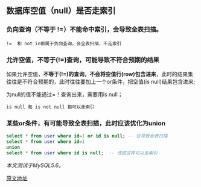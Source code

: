 ## 数据库空值（null）是否走索引

### 负向查询（不等于 !=）不能命中索引，会导致全表扫描。

```
!=  和 not in都属于负向查询，会全表扫描，不走索引
```

### 允许空值，不等于(!=)查询，可能导致不符合预期的结果

如果允许空值，**不等于(!=)的查询，不会将空值行(row)包含进来**，此时的结果集往往是不符合预期的，此时往往要加上一个or条件，把空值(is null)结果包含进来;

为null的值不能通过=！查询出来，需要用is null；

```
is null 和 is not null 都可以走索引
```



### 某些or条件，有可能导致全表扫描，此时应该优化为union

```sql
select * from user where id=1 or id is null; -- 会导致全表扫描
select * from user where id=1 
union
select * from user where id is null;  -- 改成这样可以走索引
```

*本文测试于MySQL5.6。*

[原文地址](https://mp.weixin.qq.com/s/XRSPITgWWK-2Ee-cSIqw1w)

